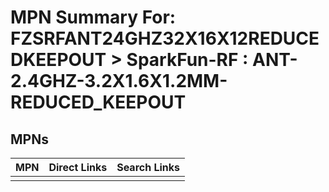 



# MPN Summary For: FZSRFANT24GHZ32X16X12REDUCEDKEEPOUT > SparkFun-RF : ANT-2.4GHZ-3.2X1.6X1.2MM-REDUCED_KEEPOUT

## MPNs
  

|MPN|Direct Links|Search Links|
| :--- | :--- | :--- |
||||
